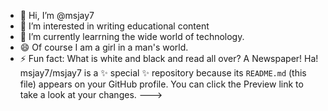 - 👋 Hi, I’m @msjay7
- 👀 I’m interested in writing educational content
- 🌱 I’m currently learrning the wide world of technology.  
- 😄 Of course I am a girl in a man's world. 
- ⚡ Fun fact: What is white and black and read all over?  A Newspaper! Ha!
msjay7/msjay7 is a ✨ special ✨ repository because its `README.md` (this file) appears on your GitHub profile.
You can click the Preview link to take a look at your changes.
--->
